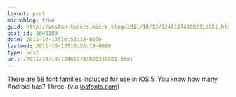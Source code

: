 ```yaml
---
layout: post
microblog: true
guid: http://vmstan-tweets.micro.blog/2011/10/13/124618743002316801.html
post_id: 3040109
date: 2011-10-13T16:53:18-0600
lastmod: 2011-10-13T16:53:18-0600
type: post
url: /2011/10/13/124618743002316801.html
---
```

There are 58 font families included for use in iOS 5. You know how many Android has? Three. (via <a href="http://iosfonts.com">iosfonts.com</a>)
